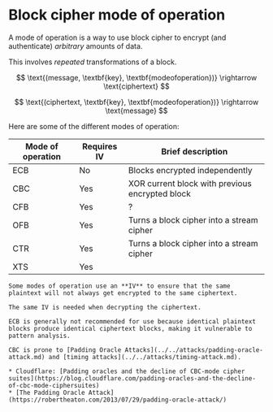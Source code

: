 #  Block cipher mode of operation

A mode of operation is a way to use block cipher to encrypt (and authenticate) _arbitrary_ amounts of data.

This involves *repeated* transformations of a block.

$$
\text{(message, \textbf{key}, \textbf{modeofoperation})} \rightarrow \text{ciphertext}
$$

$$
\text{(ciphertext, \textbf{key}, \textbf{modeofoperation})} \rightarrow \text{message}
$$

Here are some of the different modes of operation:

| Mode of operation | Requires IV | Brief description                               |
|-------------------|-------------|-------------------------------------------------|
| ECB               | No          | Blocks encrypted independently                  |
| CBC               | Yes         | XOR current block with previous encrypted block |
| CFB               | Yes         | ?                                               |
| OFB               | Yes         | Turns a block cipher into a stream cipher       |
| CTR               | Yes         | Turns a block cipher into a stream cipher       |
| XTS               | Yes         |                                                 |

~~~admonish note title="Initialisation vector"
Some modes of operation use an **IV** to ensure that the same plaintext will not always get encrypted to the same ciphertext. 

The same IV is needed when decrypting the ciphertext.
~~~

~~~admonish warning title="Don't use ECB"
ECB is generally not recommended for use because identical plaintext blocks produce identical ciphertext blocks, making it vulnerable to pattern analysis.
~~~

~~~admonish warning title="Don't use CBC"
CBC is prone to [Padding Oracle Attacks](../../attacks/padding-oracle-attack.md) and [timing attacks](../../attacks/timing-attack.md).

* Cloudflare: [Padding oracles and the decline of CBC-mode cipher suites](https://blog.cloudflare.com/padding-oracles-and-the-decline-of-cbc-mode-ciphersuites)
* [The Padding Oracle Attack](https://robertheaton.com/2013/07/29/padding-oracle-attack/)
~~~

